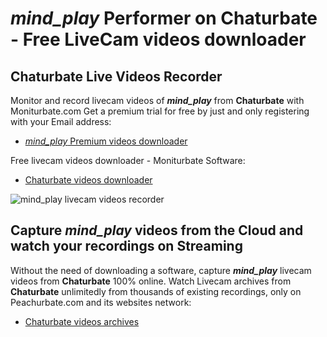 # _mind_play_ Performer on Chaturbate - Free LiveCam videos downloader

## Chaturbate Live Videos Recorder

Monitor and record livecam videos of **_mind_play_** from **Chaturbate** with Moniturbate.com
Get a premium trial for free by just and only registering with your Email address:
* [_mind_play_ Premium videos downloader](https://moniturbate.com/request-demo-licence-key.html)

Free livecam videos downloader - Moniturbate Software:
* [Chaturbate videos downloader](https://moniturbate.com/moniturbate-download-software.html)

![_mind_play_ livecam videos recorder](https://peachurnet.com/templates/moniturbate-software.png)


## Capture _mind_play_ videos from the Cloud and watch your recordings on Streaming

Without the need of downloading a software, capture **_mind_play_** livecam videos from **Chaturbate** 100% online.
Watch Livecam archives from **Chaturbate** unlimitedly from thousands of existing recordings, only on Peachurbate.com and its websites network:
* [Chaturbate videos archives](https://peachurnet.com/)